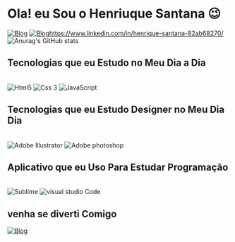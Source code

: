 # Ola! eu Sou o Henriuque Santana 😉

[![Blog](https://img.shields.io/badge/Instagram-E4405F?style=for-the-badge&logo=instagram&logoColor=white)](https://www.instagram.com/henrique.sant_zl/)
[![Blog](https://img.shields.io/badge/LinkedIn-0077B5?style=for-the-badge&logo=linkedin&logoColor=white)]()https://www.linkedin.com/in/henrique-santana-82ab68270/
![Anurag's GitHub stats](https://github-readme-stats.vercel.app/api?username=HenriqueeSantana&show_icons=true&theme=radical)


## Tecnologias que eu Estudo no Meu Dia a Dia 

<div style="display: inline_block"><br>
<img alingn="center" alt="Html5" src="https://img.shields.io/badge/HTML5-E34F26?style=for-the-badge&logo=html5&logoColor=white">
<img alingn="center" alt="Css 3" src="https://img.shields.io/badge/CSS3-1572B6?style=for-the-badge&logo=css3&logoColor=white">
<img alingn="center" alt="JavaScript" src="https://img.shields.io/badge/JavaScript-F7DF1E?style=for-the-badge&logo=javascript&logoColor=black">
</div>


## Tecnologias que eu Estudo Designer no Meu Dia Dia

<div> <br>
<img alingn="center" alt="Adobe Illustrator" src="https://img.shields.io/badge/Adobe%20Illustrator-FF9A00?style=for-the-badge&logo=adobe%20illustrator&logoColor=white">
<img alingn="center" alt="Adobe photoshop" src="https://img.shields.io/badge/Adobe%20Photoshop-31A8FF?style=for-the-badge&logo=Adobe%20Photoshop&logoColor=black">

</div>

## Aplicativo que eu Uso Para Estudar Programação
<div> <br>
<img alingn="center" alt="Sublime" src="https://img.shields.io/badge/sublime_text-%23575757.svg?&style=for-the-badge&logo=sublime-text&logoColor=important">
<img alingn="center" alt="visual studio Code" src="https://img.shields.io/badge/Visual_Studio_Code-0078D4?style=for-the-badge&logo=visual%20studio%20code&logoColor=white">
</div>


## venha se diverti Comigo

<div> 

[![Blog](https://img.shields.io/badge/Steam-000000?style=for-the-badge&logo=steam&logoColor=white)](https://s.team/p/gvvp-tpct/cfjmrtbg)


</div>
